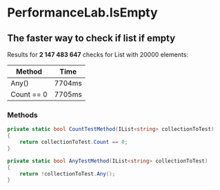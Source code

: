 # PerformanceLab.IsEmpty

## The faster way to check if list if empty

Results for **2 147 483 647** checks for List with 20000 elements:

| Method     |  Time  |
| ---------- | :----: |
| Any()      | 7704ms |
| Count == 0 | 7705ms |

### Methods

```csharp
private static bool CountTestMethod(IList<string> collectionToTest)
{
    return collectionToTest.Count == 0;
}

private static bool AnyTestMethod(IList<string> collectionToTest)
{
    return !collectionToTest.Any();
}
```
